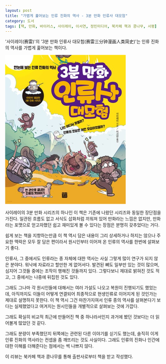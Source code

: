 ```yaml
---
layout: post
title: "가볍게 훑어보는 인류 진화의 역사 - 3분 만화 인류사 대모험"
category: 도서
tags: [책, 만화, 바이러스, 사이레이, 이서연, 정민미디어, 북카페 책과 콩나무, 서평]
---
```


'사이레이(赛雷)'의
'3분 만화 인류사 대모험(赛雷三分钟漫画人类简史)'는
인류 진화의 역사를 가볍게 훑어보는 책이다.

![표지](/images/sai-leis-3-minute-comics-human-evolution-comic-book-h480.jpg)

사이레이의 3분 만화 시리즈의 하나인 이 책은
기존에 나왔던 시리즈와 동일한 장단점을 가진다.
일관된 흐름도 없고 서식도 삽화처럼 끼워져 있어 만화라는 느낌은 없지만,
만화라는 포맷으로 얻고자했던 쉽고 재미있게 볼 수 있다는 장점은 분명히 갖추었다는 거다.

쉽게 보는 책을 지향하는만큼
이 책 역시 담은 내용이 그리 상세하거나 하지는 않으나
주요한 맥락은 모두 잘 담은 편이라서 원시인부터 이어져 온 인류의 역사를 한번에 살펴보기 좋다.

인류사, 그 중에서도 인류라는 종 자체에 대한 역사는 사실 그렇게 많이 연구가 되지 않은 분야다.
워낙에 자료라고 할만한 게 없어서다.
발견된 뼈도 일부만 있는 것이 많으며,
심지어 그것들 중에는 조작이 행해진 것들까지 있다.
그렇다보니 제대로 밝혀진 것도 적고, 그 중에서는 나중에 뒤집힌 것도 있다.

그래도 그나마 각 원시인들에 대해서는 여러 가설도 나오고 복원이 진행되기도 했었는데,
아직까지도 이들이 어떻게 연결되어 최종적으로 현생인류로 이어지게 된 것인가는 제대로 설명하지 못한다.
이 책 역시 그건 마찬가지여서 인류 종의 역사를 살펴본다기 보다는
실제했었다고 여겨지는 원시인들을 개별적으로 살펴보는 것에 가깝다.

그래도 확실히 비교적 최근에 만들어진 책 중 하나라서인지
과거에 봤던 것보다는 더 읽어볼게 많았던 것 같다.

그래도 분량이 부족했던지 뒤쪽에는 관련된 다른 이야기를 싣기도 했는데,
솔직히 이게 인류 진화의 역사라는 컨셉을 좀 깨뜨리는 것도 사실이다.
그래도 인류의 진화나 인간에 대한 이해를 더해준다는 점에서는 썩 나쁘지 않다.



<div class="im im-info">
이 리뷰는 북카페 책과 콩나무를 통해 출판사로부터 책을 받고 작성했다.
</div>
